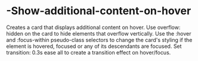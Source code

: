 # -Show-additional-content-on-hover
Creates a card that displays additional content on hover.
Use overflow: hidden on the card to hide elements that overflow vertically.
Use the :hover and :focus-within pseudo-class selectors to change the card's styling if the element is hovered, focused or any of its descendants are focused.
Set transition: 0.3s ease all to create a transition effect on hover/focus.
